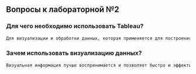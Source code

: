 ## Вопросы к лабораторной №2

### Для чего необходимо использовать Tableau?

```bash
Для визуализации и обработки данных, которая применяется для построения инфографики и создания бизнес-аналитики.
```

### Зачем использовать визуализацию данных?

```bash
Визуальная информация лучше воспринимается и позволяет быстро и эффективно донести до зрителя собственные мысли и идеи. Физиологически, восприятие визуальной информации является основной для человека.
```
